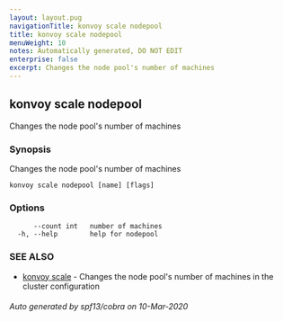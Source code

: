 ```yaml
---
layout: layout.pug
navigationTitle: konvoy scale nodepool
title: konvoy scale nodepool
menuWeight: 10
notes: Automatically generated, DO NOT EDIT
enterprise: false
excerpt: Changes the node pool's number of machines
---
```


## konvoy scale nodepool

Changes the node pool's number of machines

### Synopsis

Changes the node pool's number of machines

```
konvoy scale nodepool [name] [flags]
```

### Options

```
      --count int   number of machines
  -h, --help        help for nodepool
```

### SEE ALSO

* [konvoy scale](../)	 - Changes the node pool's number of machines in the cluster configuration

###### Auto generated by spf13/cobra on 10-Mar-2020
